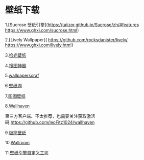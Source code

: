 # 壁纸下载

1.[Sucrose 壁纸引擎](https://taiizor.github.io/Sucrose/zh/#features
https://www.ghxi.com/sucrose.html)

2.[Lively Wallpaper](
https://github.com/rocksdanister/lively/
https://www.ghxi.com/lively.htm!)                       

3.[拾光壁纸](https://timeline.ink)                     

4.[搜图神器](https://www.soutushengi.com)             

5.[wallpaperscraf](https://wallpaperscraft.com)

6.[壁纸湖](https://bizihu.com)

7.[图图壁纸](https://tutuwarestudio.github.io/web/TutuWallpaper/support.html)                                    

8.[Wallhaven](https://wallhaven.cc)                        
                          
第三方客户端、不太推荐，也需要关注获取激活码:https://github.com/leoFitz1024/wallhaven                    
                      
9.[极简壁纸](https://bz.zzzmh.cn/index)            
         
10.[Wallroom](https://wallroom.io/4k)           

11.[壁纸引擎自定义工坊](https://steamcommunity.com/workshop/browse/?appid=431960&actualsort=trend&browsesort=trend&p=1&days=-1)